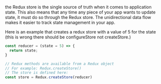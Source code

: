 the Redux store is the single source of truth when it comes to application state. This also means that any time any
piece of your app wants to update state, it must do so through the Redux store. The unidirectional data flow makes it
easier to track state management in your app.

Here is an example that creates a redux store with a value of 5 for the state
(this is wrong there should be configureStore not createStore.)
```js
const reducer = (state = 5) => {
  return state;
}

// Redux methods are available from a Redux object
// For example: Redux.createStore()
// The store is defined here:
const store = Redux.createStore(reducer)
```
